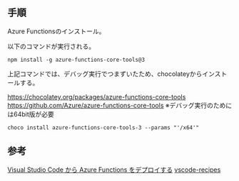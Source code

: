 ## 手順
Azure Functionsのインストール。

以下のコマンドが実行される。
```
npm install -g azure-functions-core-tools@3
```

上記コマンドでは、デバッグ実行でつまずいたため、chocolateyからインストールする。

https://chocolatey.org/packages/azure-functions-core-tools
https://github.com/Azure/azure-functions-core-tools
※デバッグ実行のためには64bit版が必要

```
choco install azure-functions-core-tools-3 --params "'/x64'"
```

## 参考

[Visual Studio Code から Azure Functions をデプロイする](https://docs.microsoft.com/ja-jp/azure/developer/javascript/tutorial-vscode-serverless-node-01?tabs=bash)
[vscode-recipes](https://github.com/microsoft/vscode-recipes/blob/master/Docker-TypeScript/package.json)